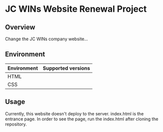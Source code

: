 # JC WINs Website Renewal Project 


## Overview

Change the JC WINs company website...


## Environment

| Environment | Supported versions |
|-------------|--------------------|
| HTML        |                    |
| CSS         |                    |


## Usage

Currently, this website doesn't deploy to the server.
index.html is the entrance page.
In order to see the page, run the index.html after cloning the repository.
